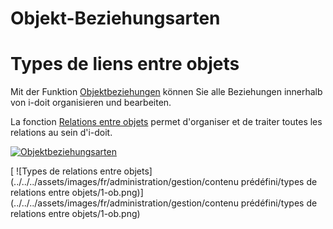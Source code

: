 <!-- TRANSLATED by md-translate -->
# Objekt-Beziehungsarten

# Types de liens entre objets

Mit der Funktion [Objektbeziehungen](../../../grundlagen/objekt-beziehungen.md) können Sie alle Beziehungen innerhalb von i-doit organisieren und bearbeiten.

La fonction [Relations entre objets](../../../bases/relations-objets.md) permet d'organiser et de traiter toutes les relations au sein d'i-doit.

[![Objektbeziehungsarten](../../../assets/images/de/administration/verwaltung/vordefinierte-inhalte/objekt-beziehungsarten/1-ob.png)](../../../assets/images/de/administration/verwaltung/vordefinierte-inhalte/objekt-beziehungsarten/1-ob.png)

[ ![Types de relations entre objets](../../../assets/images/fr/administration/gestion/contenu prédéfini/types de relations entre objets/1-ob.png)](../../../assets/images/fr/administration/gestion/contenu prédéfini/types de relations entre objets/1-ob.png)